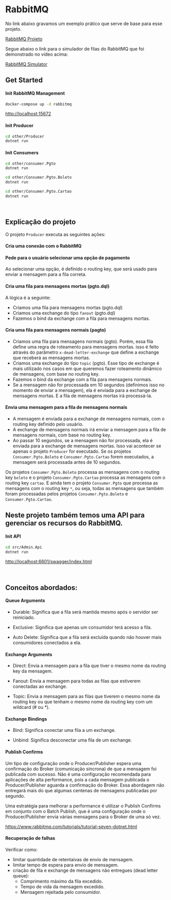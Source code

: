# RabbitMQ

No link abaixo gravamos um exemplo prático que serve de base para esse projeto.

[RabbitMQ Projeto](https://www.canva.com/design/DAFRUv2rHdY/O6XmU5bD-NfQIzXWtCFaMA/watch?utm_content=DAFRUv2rHdY&utm_campaign=designshare&utm_medium=link&utm_source=publishsharelink)


Segue abaixo o link para o simulador de filas do RabbitMQ que foi demonstrado no vídeo acima:

[RabbitMQ Simulator](http://tryrabbitmq.com/)


## Get Started

#### Init RabbitMQ Management

```bash
docker-compose up -d rabbitmq
```
<http://localhost:15672>



#### Init Producer

```bash
cd other/Producer
dotnet run
```


#### Init Consumers

```bash
cd other/consumer.Pgto
dotnet run

cd other/Consumer.Pgto.Boleto
dotnet run

cd other/Consumer.Pgto.Cartao
dotnet run
```


<br>


## Explicação do projeto

O projeto `Producer` executa as seguintes ações:

#### Cria uma conexão com o RabbitMQ

#### Pede para o usuário selecionar uma opção de pagamento 
Ao selecionar uma opção, é definido o routing key, que será usado para enviar a mensagem para a fila correta.

#### Cria uma fila para mensagens mortas (pgto.dql)
A lógica é a seguinte: 
- Criamos uma fila para mensagens mortas (pgto.dql)
- Criamos uma exchange do tipo `fanout` (pgto.dql)
- Fazemos o bind da exchange com a fila para mensagens mortas.

#### Cria uma fila para mensagens normais (pagto)
- Criamos uma fila para mensagens normais (pgto). Porém, essa fila define uma regra de roteamento para mensagens mortas. isso é feito através do parâmetro `x-dead-letter-exchange` que define a exchange que receberá as mensagens mortas.
- Criamos uma exchange do tipo `topic` (pgto). Esse tipo de exchange é mais utilizado nos casos em que queremos fazer roteamento dinâmico de mensagens, com base no routing key.
- Fazemos o bind da exchange com a fila para mensagens normais.
- Se a mensagem não for processada em 10 segundos (definimos isso no momento de enviar a mensagem), ela é enviada para a exchange de mensagens mortas. E a fila de mensagens mortas irá processá-la.

#### Envia uma mensagem para a fila de mensagens normais
- A mensagem é enviada para a exchange de mensagens normais, com o routing key definido pelo usuário.
- A exchange de mensagens normais irá enviar a mensagem para a fila de mensagens normais, com base no routing key.
- Ao passar 10 segundos, se a mensagem não for processada, ela é enviada para a exchange de mensagens mortas. Isso vai acontecer se apenas o projeto `Producer` for executado. Se os projetos `Consumer.Pgto.Boleto` e `Consumer.Pgto.Cartao` forem executados, a mensagem será processada antes de 10 segundos.


Os projetos `Consumer.Pgto.Boleto` processa as mensagens com o routing key `boleto` e o projeto `Consumer.Pgto.Cartao` processa as mensagens com o routing key `cartao`.
E ainda tem o projeto `Consumer.Pgto` que processa as mensagens com o routing key `*`, ou seja, todas as mensagens que também foram processadas pelos projetos `Consumer.Pgto.Boleto` e `Consumer.Pgto.Cartao`.
<br>


## Neste projeto também temos uma API para gerenciar os recursos do RabbitMQ.

#### Init API

```bash
cd src/Admin.Api
dotnet run
```
<http://localhost:6601/swagger/index.html>



<br>


## Conceitos abordados:


#### Queue Arguments

- Durable: Significa que a fila será mantida mesmo após o servidor ser reiniciado.

- Exclusive: Significa que apenas um consumidor terá acesso a fila.

- Auto Delete: Significa que a fila será excluída quando não houver mais consumidores conectados a ela.


#### Exchange Arguments

- Direct: Envia a mensagem para a fila que tiver o mesmo nome da routing key da mensagem.

- Fanout: Envia a mensagem para todas as filas que estiverem conectadas ao exchange.

- Topic: Envia a mensagem para as filas que tiverem o mesmo nome da routing key ou que tenham o mesmo nome da routing key com um wildcard (# ou *).


#### Exchange Bindings

- Bind: Significa conectar uma fila a um exchange.

- Unbind: Significa desconectar uma fila de um exchange.


#### Publish Confirms

Um tipo de configuração onde o Producer/Publisher espera uma confirmação do Broker (comunicação síncrona) de que a mensagem foi publicada com sucesso.
Não é uma configuração recomendada para aplicações de alta performance, pois a cada mensagem publicada o Producer/Publisher aguarda a confirmação do Broker.
Essa abordagem não entregará mais do que algumas centenas de mensagens publicadas por segundo.

Uma estratégia para melhorar a performance é utilizar o Publish Confirms em conjunto com o Batch Publish, que é uma configuração onde o Producer/Publisher envia várias mensagens para o Broker de uma só vez.

<https://www.rabbitmq.com/tutorials/tutorial-seven-dotnet.html>


#### Recuperação de falhas

Verificar como:
- limitar quantidade de retentaivas de envio de mensagem.
- limitar tempo de espera para envio de mensagem.
- criação de fila e exchange de mensagens não entregues (dead letter queue):
    - Comprimento máximo da fila excedido.
    - Tempo de vida da mensagem excedido.
    - Mensagem rejeitada pelo consumidor.

